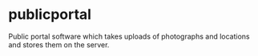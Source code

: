 # publicportal
Public portal software which takes uploads of photographs and locations and stores them on the server.

